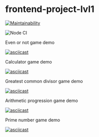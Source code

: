 # frontend-project-lvl1

[![Maintainability](https://api.codeclimate.com/v1/badges/55472d632ee46bbc7462/maintainability)](https://codeclimate.com/github/pvl-grdv/frontend-project-lvl1/maintainability)

![Node CI](https://github.com/pvl-grdv/frontend-project-lvl1/workflows/Node%20CI/badge.svg?event=push)

Even or not game demo

[![asciicast](https://asciinema.org/a/xs6HjCbprNtWhmp1czRSUQ0o6.svg)](https://asciinema.org/a/xs6HjCbprNtWhmp1czRSUQ0o6)


Calculator game demo

[![asciicast](https://asciinema.org/a/Sgat2yEklTtecjc5RkmtVzC0B.svg)](https://asciinema.org/a/Sgat2yEklTtecjc5RkmtVzC0B)


Greatest common divisor game demo

[![asciicast](https://asciinema.org/a/f61kZeUQvs41DmFu5fHBzbExS.svg)](https://asciinema.org/a/f61kZeUQvs41DmFu5fHBzbExS)

Arithmetic progression game demo

[![asciicast](https://asciinema.org/a/tUp5UblEhX2DncVlTaiXolhnB.svg)](https://asciinema.org/a/tUp5UblEhX2DncVlTaiXolhnB)

Prime number game demo

[![asciicast](https://asciinema.org/a/uVwDJ5leZ83vetNBhMH7h0nMP.svg)](https://asciinema.org/a/uVwDJ5leZ83vetNBhMH7h0nMP)